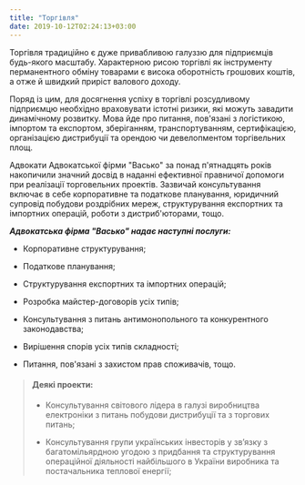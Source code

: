 ```yaml
---
title: "Торгівля"
date: 2019-10-12T02:24:13+03:00
---
```


Торгівля традиційно є дуже привабливою галуззю для підприємців будь-якого масштабу. Характерною рисою торгівлі як інструменту перманентного обміну товарами є висока оборотність грошових коштів, а отже й швидкий приріст валового доходу.

Поряд із цим, для досягнення успіху в торгівлі розсудливому підприємцю необхідно враховувати істотні ризики, які можуть завадити динамічному розвитку. Мова йде про питання, пов'язані з логістикою, імпортом та експортом, зберіганням, транспортуванням, сертифікацією, організацією дистрибуції та орендою чи девелопментом торгівельних площ.

Адвокати Адвокатської фірми "Васько" за понад п'ятнадцять років накопичили значний досвід в наданні ефективної правничої допомоги при реалізації торговельних проектів. Зазвичай консультування включає в себе корпоративне та податкове планування, юридичний супровід побудови роздрібних мереж, структурування експортних та імпортних операцій, роботи з дистриб'юторами, тощо.

***Адвокатська фірма "Васько" надає наступні послуги:***

- Корпоративне структурування;

- Податкове планування;

- Структурування експортних та імпортних операцій;

- Розробка майстер-договорів усіх типів;

- Консультування з питань антимонопольного та конкурентного законодавства;

- Вирішення спорів усіх типів складності;

- Питання, пов'язані з захистом прав споживачів, тощо.

> #### Деякі проекти:
>
> - Консультування світового лідера в галузі виробництва електроніки з питань побудови дистрибуції та з торгових питань;
>
> - Консультування групи українських інвесторів у зв’язку з багатомільярдною угодою з придбання та структурування операційної діяльності найбільшого в України виробника та постачальника теплової енергії;

